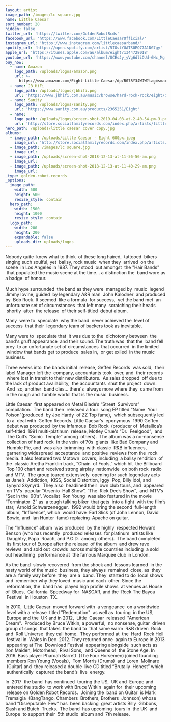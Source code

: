 ```yaml
---
layout: artist
image_path: /images/lc square.jpg
name: Little Caesar
sort_number: 20
hidden: false
twitter_url: 'https://twitter.com/GoldenRobotRcds'
facebook_url: 'https://www.facebook.com/LittleCaesarOfficial/'
instagram_url: 'https://www.instagram.com/littlecaesarband/'
spotify_url: 'https://open.spotify.com/artist/5IOstYUATS0EQ77A1DG7gy'
apple_url: 'https://itunes.apple.com/au/album/eight/1344728018'
youtube_url: 'https://www.youtube.com/channel/UCEsJy_yVg6dliOUd-6Hc_Mg'
buy_now:
  - name: Amazon
    logo_path: /uploads/logos/amazon.png
    url: >-
      https://www.amazon.com/Eight-Little-Caesar/dp/B078Y34WJW?tag=smarturl-pivot-20
  - name: JB HiFi
    logo_path: /uploads/logos/jbhifi.png
    url: 'https://www.jbhifi.com.au/music/browse/hard-rock-rock/eight/570987/'
  - name: Sanity
    logo_path: /uploads/logos/sanity.png
    url: 'https://www.sanity.com.au/products/2365251/Eight'
  - name:
    logo_path: /uploads/logos/screen-shot-2019-04-08-at-2-40-54-pm-3.png
    url: 'http://store.socialfamilyrecords.com/index.php/artists/little-ceasar.html'
hero_path: /uploads/little caesar cover copy.jpg
albums:
  - image_path: /uploads/Little Caesar - Eight 600px.jpeg
    image_url: 'http://store.socialfamilyrecords.com/index.php/artists/little-ceasar.html'
  - image_path: /images/lc square.jpg
    image_url:
  - image_path: /uploads/screen-shot-2018-12-13-at-11-56-56-am.png
    image_url:
  - image_path: /uploads/screen-shot-2018-12-13-at-11-40-29-am.png
    image_url:
_type: golden-robot-records
_options:
  image_path:
    width: 500
    height: 500
    resize_style: contain
  hero_path:
    width: 1500
    height: 1000
    resize_style: contain
  logo_path:
    width: 200
    height: 200
    expandable: false
    uploads_dir: uploads/logos
---
```


Nobody quite &nbsp;knew what to think &nbsp;of these long haired, &nbsp;tattooed &nbsp;bikers singing such soulful, yet &nbsp;ballsy, rock music &nbsp;when they &nbsp;arrived &nbsp;on the scene &nbsp;in Los Angeles in 1987. They stood &nbsp;out amongst &nbsp;the "Hair Bands" &nbsp;that populated the music scene at the time… a distinction the &nbsp;band wore as a badge &nbsp;of honour.<br><br>Much hype surrounded &nbsp;the band as they were &nbsp;managed by &nbsp;music &nbsp;legend Jimmy Iovine, guided &nbsp;by legendary A&R man &nbsp;John Kalodner &nbsp;and produced by &nbsp;Bob Rock. It seemed &nbsp;like a formula &nbsp;for success, &nbsp;yet the band met &nbsp;an unfortunate set of circumstances &nbsp;that left many &nbsp;scratching their heads &nbsp;shortly &nbsp;after &nbsp;the release &nbsp;of their self-titled &nbsp;debut album.

Many &nbsp;were to &nbsp;speculate &nbsp;why the band &nbsp;never achieved the &nbsp;level of success &nbsp;that their &nbsp;legendary team of backers took as inevitable.

Many were to &nbsp;speculate that &nbsp;it was due to the &nbsp;dichotomy between &nbsp;the band's gruff appearance &nbsp;and their sound. The truth was &nbsp;that the &nbsp;band fell prey &nbsp;to an unfortunate set of circumstances &nbsp;that occurred &nbsp;in the limited &nbsp;window that bands get to produce &nbsp;sales in, &nbsp;or get exiled &nbsp;in the music business.

Three weeks into &nbsp;the bands initial &nbsp;release, Geffen Records &nbsp;was sold, &nbsp;their label Manager left the &nbsp;company, accountants took &nbsp;over, and &nbsp;their records &nbsp;where lost in transit to their new distributors. &nbsp;As sales dropped &nbsp;off due to the lack of product availability, &nbsp;the accountants &nbsp;shut the project &nbsp;down. &nbsp;And &nbsp;so, another &nbsp;band dies… there's &nbsp;always more where they &nbsp;came from in the rough and &nbsp;tumble world &nbsp;that is the music &nbsp;business.

Little Caesar &nbsp;first appeared on Metal Blade’s “Street &nbsp;Survivors” compilation. &nbsp;The band then &nbsp;released a four &nbsp;song EP titled “Name &nbsp;Your Poison”(produced &nbsp;by Joe Hardy &nbsp;of ZZ Top fame), &nbsp;which subsequently led &nbsp;to a &nbsp;deal with &nbsp;Geffen Records. Little Caesar’s &nbsp;eponymous &nbsp;1990 Geffen &nbsp;debut was produced &nbsp;by the infamous &nbsp;Bob Rock &nbsp;(producer of &nbsp;Metallica’s self-titled &nbsp;1991 multi-platinum &nbsp;release, Motley Crue's “Dr. &nbsp;Feelgood”, &nbsp;and &nbsp;The Cult’s “Sonic &nbsp;Temple” among &nbsp;others). &nbsp;The album was a no-nonsense &nbsp;collection of hard rock &nbsp;in the vein &nbsp;of’70s &nbsp;giants &nbsp;like Bad Company and &nbsp;Humble Pie, and &nbsp;was also &nbsp;brimming &nbsp;with classic &nbsp;R&B influences, &nbsp;garnering widespread &nbsp;acceptance &nbsp;and positive &nbsp;reviews from the &nbsp;rock media. It also featured two Motown &nbsp;covers, including &nbsp;a ballsy rendition &nbsp;of the &nbsp;classic Aretha Franklin track, “Chain &nbsp;of Fools,” which hit &nbsp;the Billboard &nbsp;Top 100 chart and received strong airplay &nbsp;nationwide &nbsp;on both rock &nbsp;radio and MTV. &nbsp;The group toured extensively &nbsp;opening for such legendary acts as Jane’s &nbsp;Addiction, &nbsp;KISS, Social Distortion, Iggy &nbsp;Pop, Billy Idol, and &nbsp;Lynyrd Skynyrd. &nbsp;They also &nbsp;headlined their &nbsp;own club tours, and &nbsp;appeared &nbsp;on TV’s &nbsp;popular “Arsenio &nbsp;Hall Show”, “The &nbsp;Rick Dee’s Show”, &nbsp;and &nbsp;MTV’s “Sex in the &nbsp;90’s”. Vocalist &nbsp;Ron Young &nbsp;was also featured in the movie “Terminator &nbsp;2” as &nbsp;a tough talking biker &nbsp;that gets &nbsp;into a fight &nbsp;with the film’s star, &nbsp;Arnold Schwarzenegger. &nbsp;1992 would bring the second &nbsp;full-length &nbsp;album, “Influence”, which &nbsp;would have &nbsp;Earl Slick (of John Lennon, David &nbsp;Bowie, and &nbsp;Ian Hunter &nbsp;fame) replacing &nbsp;Apache on guitar.

The “Influence” album &nbsp;was produced &nbsp;by the highly &nbsp;respected Howard Benson (who has recently &nbsp;produced releases &nbsp;for platinum &nbsp;artists like &nbsp;Daughtry, Papa &nbsp;Roach, and P.O.D. &nbsp;among &nbsp;others). &nbsp;The band completed &nbsp;its first tour of Europe after the release &nbsp;of the album &nbsp;and drew rave reviews &nbsp;and sold out &nbsp;crowds &nbsp;across multiple countries including &nbsp;a sold out headlining &nbsp;performance at &nbsp;the famous Marquee club in London.

As the band &nbsp;slowly recovered &nbsp;from the shock and &nbsp;lessons learned &nbsp;in the nasty world of the music &nbsp;business, they always &nbsp;remained &nbsp;close, as &nbsp;they are a &nbsp;family way before &nbsp;they &nbsp;are a &nbsp;band. They &nbsp;started to do &nbsp;local shows and &nbsp;remember why they loved &nbsp;music and each &nbsp;other. Since the &nbsp;reformation, the &nbsp;band has &nbsp;played high profile shows &nbsp;at venues as House of &nbsp;Blues, &nbsp;California &nbsp;Speedway for &nbsp;NASCAR, and the &nbsp;Rock The Bayou &nbsp;Festival &nbsp;in Houston &nbsp;TX.

In 2010, &nbsp;Little Caesar &nbsp;moved forward with &nbsp;a vengeance &nbsp;on a worldwide &nbsp;level with a release &nbsp;titled "Redemption" &nbsp;as well as &nbsp;touring &nbsp;in the US, &nbsp;Europe and the &nbsp;UK and in 2012, &nbsp;Little &nbsp;Caesar &nbsp;released &nbsp;"American Dream". &nbsp;Produced by Bruce Witkin, a powerful, &nbsp;no nonsense, guitar &nbsp;driven group of songs &nbsp;that takes &nbsp;the band to &nbsp;that same warm &nbsp;R&B driven &nbsp;Rock and &nbsp;Roll Universe &nbsp;they call home. &nbsp;They performed at &nbsp;the &nbsp;Hard &nbsp;Rock Hell &nbsp;festival in &nbsp;Wales in Dec &nbsp;2012. They returned once &nbsp;again to Europe in 2013 &nbsp;appearing at The &nbsp;Download Festival &nbsp;appearing alongside &nbsp;such acts as Iron Maiden, Motorhead, &nbsp;Rival Sons, &nbsp;and Queens of &nbsp;the Stone Age. In 2016. Bass player Pharoah Barrett &nbsp;(The Four Horsemen) joined founding &nbsp;members Ron Young (Vocals), &nbsp;Tom Morris (Drums) &nbsp;and Loren &nbsp;Molinare &nbsp;(Guitar) and &nbsp;they released a double &nbsp;live CD titled “Brutally &nbsp;Honest” which &nbsp;authentically &nbsp;captured the band’s &nbsp;live &nbsp;energy.

In &nbsp;2017 &nbsp;the band &nbsp;has continued &nbsp;touring the US, &nbsp;UK and &nbsp;Europe and &nbsp;entered the studio &nbsp;to work with Bruce Witkin &nbsp;again for &nbsp;their upcoming &nbsp;release on Golden Robot Records. &nbsp;Joining the &nbsp;band on Guitar &nbsp;is Mark Tremalgia &nbsp;(BangTango, Chambers &nbsp;Brothers, Brothers &nbsp;Johnson) whose band “Disreputable &nbsp;Few” has &nbsp;been backing &nbsp;great artists Billy &nbsp;Gibbons, Slash and Butch &nbsp;Trucks. &nbsp;The band &nbsp;has upcoming &nbsp;tours in &nbsp;the UK &nbsp;and Europe &nbsp;to support their &nbsp;5th studio &nbsp;album and &nbsp;7th release.